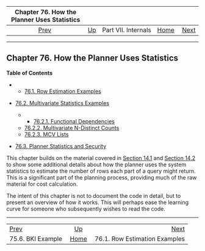<!--?xml version="1.0" encoding="UTF-8" standalone="no"?-->

|  Chapter 76. How the Planner Uses Statistics  |                                            |                     |                                                       |                                                                       |
| :-------------------------------------------: | :----------------------------------------- | :-----------------: | ----------------------------------------------------: | --------------------------------------------------------------------: |
| [Prev](bki-example.html "75.6. BKI Example")  | [Up](internals.html "Part VII. Internals") | Part VII. Internals | [Home](index.html "PostgreSQL 17devel Documentation") |  [Next](row-estimation-examples.html "76.1. Row Estimation Examples") |

***

## Chapter 76. How the Planner Uses Statistics

**Table of Contents**

  * *   [76.1. Row Estimation Examples](row-estimation-examples.html)
* [76.2. Multivariate Statistics Examples](multivariate-statistics-examples.html)

    <!---->

  * *   [76.2.1. Functional Dependencies](multivariate-statistics-examples.html#FUNCTIONAL-DEPENDENCIES)
  * [76.2.2. Multivariate N-Distinct Counts](multivariate-statistics-examples.html#MULTIVARIATE-NDISTINCT-COUNTS)
  * [76.2.3. MCV Lists](multivariate-statistics-examples.html#MCV-LISTS)

* [76.3. Planner Statistics and Security](planner-stats-security.html)

This chapter builds on the material covered in [Section 14.1](using-explain.html "14.1. Using EXPLAIN") and [Section 14.2](planner-stats.html "14.2. Statistics Used by the Planner") to show some additional details about how the planner uses the system statistics to estimate the number of rows each part of a query might return. This is a significant part of the planning process, providing much of the raw material for cost calculation.

The intent of this chapter is not to document the code in detail, but to present an overview of how it works. This will perhaps ease the learning curve for someone who subsequently wishes to read the code.

***

|                                               |                                                       |                                                                       |
| :-------------------------------------------- | :---------------------------------------------------: | --------------------------------------------------------------------: |
| [Prev](bki-example.html "75.6. BKI Example")  |       [Up](internals.html "Part VII. Internals")      |  [Next](row-estimation-examples.html "76.1. Row Estimation Examples") |
| 75.6. BKI Example                             | [Home](index.html "PostgreSQL 17devel Documentation") |                                         76.1. Row Estimation Examples |
